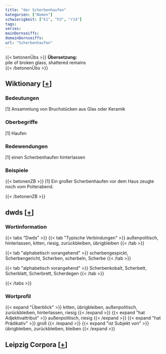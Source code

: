 ```yaml
---
title: "der Scherbenhaufen"
kategorien: ["Nomen"]
schwierigkeit: ["k1", "h3", "r14"]
tags:
series:
mainDornseiffs:
domainDornseiffs:
url: "Scherbenhaufen"
---
```


{{< betonenÜbs >}}
**Übersetzung:**  
pile of broken glass, shattered remains  
{{< /betonenÜbs >}}

## Wiktionary [[+](https://de.wiktionary.org/wiki/Scherbenhaufen)]

### Bedeutungen
[1] Ansammlung von Bruchstücken aus Glas oder Keramik  

### Oberbegriffe
[1] Haufen  

### Redewendungen
[1] einen Scherbenhaufen hinterlassen  

### Beispiele
{{< betonenZB >}}
[1] Ein großer Scherbenhaufen vor dem Haus zeugte noch vom Polterabend.  

{{< /betonenZB >}}


## dwds [[+](https://www.dwds.de/wb/Scherbenhaufen)]

### Wortinformation
{{< tabs "Dwds" >}}
{{< tab "Typische Verbindungen" >}}
außenpolitisch, hinterlassen, kitten, riesig, zurückbleiben, übrigbleiben
{{< /tab >}}

{{< tab "alphabetisch vorangehend" >}}
scherbengespickt, Scherbengericht, Scherben, scherbeln, Scherbe
{{< /tab >}}

{{< tab "alphabetisch vorangehend" >}}
Scherbenkobalt, Scherbett, Scherblatt, Scherbrett, Scherdegen
{{< /tab >}}

{{< /tabs >}}

### Wortprofil
{{< expand "Überblick" >}} kitten, übrigbleiben, außenpolitisch, zurückbleiben, hinterlassen, riesig {{< /expand >}}
{{< expand "hat Adjektivattribut" >}} außenpolitisch, riesig {{< /expand >}}
{{< expand "hat Prädikativ" >}} groß {{< /expand >}}
{{< expand "ist Subjekt von" >}} übrigbleiben, zurückbleiben, bleiben {{< /expand >}}

## Leipzig Corpora [[+](https://corpora.uni-leipzig.de/en/res?word=Scherbenhaufen&corpusId=deu_newscrawl-public_2018)]

